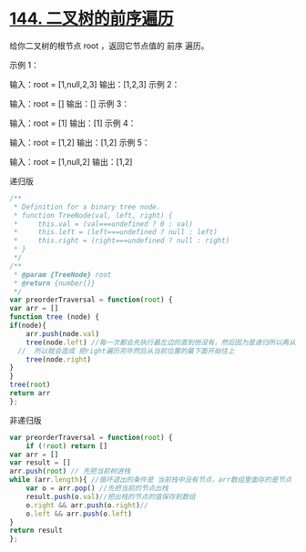 # [144. 二叉树的前序遍历](https://leetcode-cn.com/problems/binary-tree-preorder-traversal/)

给你二叉树的根节点 root ，返回它节点值的 前序 遍历。

 

示例 1：


输入：root = [1,null,2,3]
输出：[1,2,3]
示例 2：

输入：root = []
输出：[]
示例 3：

输入：root = [1]
输出：[1]
示例 4：


输入：root = [1,2]
输出：[1,2]
示例 5：

输入：root = [1,null,2]
输出：[1,2]

递归版

```js
/**
 * Definition for a binary tree node.
 * function TreeNode(val, left, right) {
 *     this.val = (val===undefined ? 0 : val)
 *     this.left = (left===undefined ? null : left)
 *     this.right = (right===undefined ? null : right)
 * }
 */
/**
 * @param {TreeNode} root
 * @return {number[]}
 */
var preorderTraversal = function(root) {
var arr = []
function tree (node) {
if(node){
    arr.push(node.val)
    tree(node.left) //每一次都会先执行最左边的直到他没有，然后因为是递归所以再从当前位置往回走因为之前的函数都在栈中都还没运行完毕，都差tree（node.right）没有执行
  //  所以就会造成 把right遍历完毕然后从当前位置的最下面开始往上
    tree(node.right)
}
}
tree(root)
return arr
};
```

非递归版

```js 
var preorderTraversal = function(root) {
    if (!root) return []
var arr = []
var result = []
arr.push(root) // 先把当前树进栈
while (arr.length){ //循环退出的条件是 当前栈中没有节点，arr数组里面存的是节点
    var o = arr.pop() //先把当前的节点出栈
    result.push(o.val)//把出栈的节点的值保存到数组
    o.right && arr.push(o.right)//
    o.left && arr.push(o.left)
}
return result
};
```


